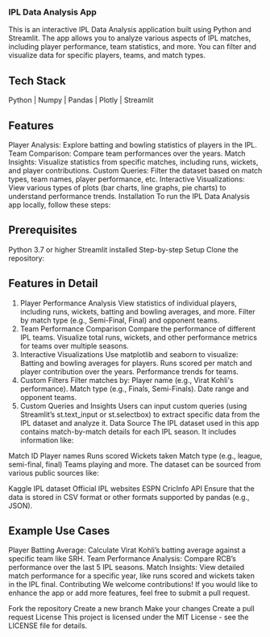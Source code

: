 ### **IPL Data Analysis App**
This is an interactive IPL Data Analysis application built using Python and Streamlit. The app allows you to analyze various aspects of IPL matches, including player performance, team statistics, and more. You can filter and visualize data for specific players, teams, and match types.

## **Tech Stack**
Python | Numpy | Pandas | Plotly | Streamlit

## Features
Player Analysis: Explore batting and bowling statistics of players in the IPL.
Team Comparison: Compare team performances over the years.
Match Insights: Visualize statistics from specific matches, including runs, wickets, and player contributions.
Custom Queries: Filter the dataset based on match types, team names, player performance, etc.
Interactive Visualizations: View various types of plots (bar charts, line graphs, pie charts) to understand performance trends.
Installation
To run the IPL Data Analysis app locally, follow these steps:

## Prerequisites
Python 3.7 or higher
Streamlit installed
Step-by-step Setup
Clone the repository:


## Features in Detail
1. Player Performance Analysis
View statistics of individual players, including runs, wickets, batting and bowling averages, and more.
Filter by match type (e.g., Semi-Final, Final) and opponent teams.
2. Team Performance Comparison
Compare the performance of different IPL teams.
Visualize total runs, wickets, and other performance metrics for teams over multiple seasons.
3. Interactive Visualizations
Use matplotlib and seaborn to visualize:
Batting and bowling averages for players.
Runs scored per match and player contribution over the years.
Performance trends for teams.
4. Custom Filters
Filter matches by:
Player name (e.g., Virat Kohli's performance).
Match type (e.g., Finals, Semi-Finals).
Date range and opponent teams.
5. Custom Queries and Insights
Users can input custom queries (using Streamlit’s st.text_input or st.selectbox) to extract specific data from the IPL dataset and analyze it.
Data Source
The IPL dataset used in this app contains match-by-match details for each IPL season. It includes information like:

Match ID
Player names
Runs scored
Wickets taken
Match type (e.g., league, semi-final, final)
Teams playing and more.
The dataset can be sourced from various public sources like:

Kaggle IPL dataset
Official IPL websites
ESPN CricInfo API
Ensure that the data is stored in CSV format or other formats supported by pandas (e.g., JSON).

## Example Use Cases
Player Batting Average: Calculate Virat Kohli’s batting average against a specific team like SRH.
Team Performance Analysis: Compare RCB’s performance over the last 5 IPL seasons.
Match Insights: View detailed match performance for a specific year, like runs scored and wickets taken in the IPL final.
Contributing
We welcome contributions! If you would like to enhance the app or add more features, feel free to submit a pull request.

Fork the repository
Create a new branch
Make your changes
Create a pull request
License
This project is licensed under the MIT License - see the LICENSE file for details.

